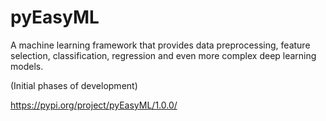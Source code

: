 # pyEasyML
A machine learning framework that provides data preprocessing, feature selection, classification, regression and even more complex deep learning models.

(Initial phases of development)

https://pypi.org/project/pyEasyML/1.0.0/
